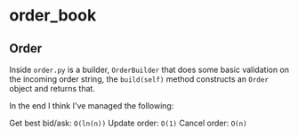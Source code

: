# order_book
## Order
Inside `order.py` is a builder, `OrderBuilder` that does some basic validation on the incoming order string, the `build(self)` method constructs an `Order` object and returns that.

In the end I think I've managed the following:

Get best bid/ask: `O(ln(n))`
Update order: `O(1)`
Cancel order: `O(n)`